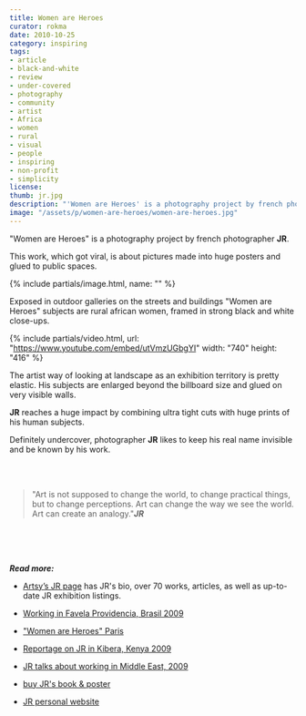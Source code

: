 ```yaml
---
title: Women are Heroes
curator: rokma
date: 2010-10-25
category: inspiring
tags:
- article
- black-and-white
- review
- under-covered
- photography
- community
- artist
- Africa
- women
- rural
- visual
- people
- inspiring
- non-profit
- simplicity
license:
thumb: jr.jpg
description: "'Women are Heroes' is a photography project by french photographer JR. This work, which got viral, is about pictures made into huge posters and glued to public spaces."
image: "/assets/p/women-are-heroes/women-are-heroes.jpg"
---
```

"Women are Heroes" is a photography project by french photographer **JR**.

This work, which got viral, is about pictures made into huge posters and glued to public spaces.

{% include partials/image.html, name: "" %}

Exposed in outdoor galleries on the streets and buildings "Women are Heroes" subjects are rural african women, framed in strong black and white close-ups.


{% include partials/video.html, url: "https://www.youtube.com/embed/utVmzUGbgYI" width: "740" height: "416" %}

The artist way of looking at landscape as an exhibition territory is pretty elastic. His subjects are enlarged beyond the billboard size and glued on very visible walls.

**JR** reaches a huge impact by combining ultra tight cuts with huge prints of his human subjects.

Definitely undercover, photographer **JR** likes to keep his real name invisible and be known by his work.

<br>
<br>

>"Art is not supposed to change the world, to change practical things, but to change perceptions. Art can change the way we see the world. Art can create an analogy."_**JR**_

<br>
<br>
<br>

_**Read more:**_

- [Artsy’s JR page](https://www.artsy.net/artist/jr) has JR's bio, over 70 works, articles, as well as up-to-date JR exhibition listings.

- <a href="http://www.youtube.com/watch?v=R_PGHS9PS2Y">Working in Favela Providencia, Brasil 2009</a>

- <a href="http://www.youtube.com/watch?v=Hxg2Agf9XrA">"Women are Heroes" Paris</a>

- <a href="http://www.youtube.com/watch?v=lCWRq5ZtdPY">Reportage on JR in Kibera, Kenya 2009</a>

- <a href="http://www.youtube.com/watch?v=64t1or8RETQ" >JR talks about working in Middle East, 2009</a>

- <a href="http://jr.crakedz.com/livres/livre-women-are-heroes-poster-jr.html">buy JR's book & poster</a>

- <a href="http://jr-art.net">JR personal website</a>
